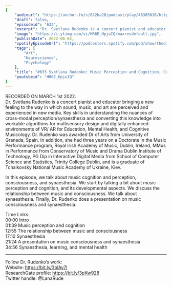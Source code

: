 ```yaml
---
{
	"audiourl": "https://anchor.fm/s/822ba20/podcast/play/48385016/https%3A%2F%2Fd3ctxlq1ktw2nl.cloudfront.net%2Fstaging%2F2022-2-1%2F19c4c502-ad02-e8b5-1458-0320e25f39eb.m4a",
	"draft": false,
	"episodeid": "633",
	"excerpt": "Dr. Svetlana Rudenko is a concert pianist and educator bringing a new feeling to the way in which sound, music, and art are perceived and experienced in new media. Key skills in understanding the nuances of cross-modal perception/synaesthesia and converting this knowledge into workable algorithms for multisensory design and digitally enhanced environments of VR/ AR for Education, Mental Health, and Cognitive Musicology. Dr. Rudenko was awarded Dr of Arts from University of Granada, Spain. In addition, she had three years on a Doctorate in the Music Performance program, Royal Irish Academy of Music, Dublin, Ireland, MMus in Performance from Conservatory of Music and Drama Dublin Institute of Technology, PG Dip in Interactive Digital Media from School of Computer Science and Statistics, Trinity College Dublin, and is a graduate of Tchaikovsky National Music Academy of Ukraine, Kiev. ",
	"image": "https://i.ytimg.com/vi/HR6E_HpjuIQ/maxresdefault.jpg",
	"publishDate": 2022-06-02,
	"spotifyEpisodeUrl": "https://podcasters.spotify.com/pod/show/thedissenter/episodes/633-Svetlana-Rudenko-Music-Perception-and-Cognition--Consciousness--and-Synaesthesia-e1f33ho",
	"tags": [
		"Art",
		"Neuroscience",
		"Psychology"
	],
	"title": "#633 Svetlana Rudenko: Music Perception and Cognition, Consciousness, and Synaesthesia",
	"youtubeid": "HR6E_HpjuIQ"
}
---
```

RECORDED ON MARCH 1st 2022.  
Dr. Svetlana Rudenko is a concert pianist and educator bringing a new feeling to the way in which sound, music, and art are perceived and experienced in new media. Key skills in understanding the nuances of cross-modal perception/synaesthesia and converting this knowledge into workable algorithms for multisensory design and digitally enhanced environments of VR/ AR for Education, Mental Health, and Cognitive Musicology. Dr. Rudenko was awarded Dr of Arts from University of Granada, Spain. In addition, she had three years on a Doctorate in the Music Performance program, Royal Irish Academy of Music, Dublin, Ireland, MMus in Performance from Conservatory of Music and Drama Dublin Institute of Technology, PG Dip in Interactive Digital Media from School of Computer Science and Statistics, Trinity College Dublin, and is a graduate of Tchaikovsky National Music Academy of Ukraine, Kiev. 

In this episode, we talk about music cognition and perception, consciousness, and synaesthesia. We start by talking a bit about music perception and cognition, and its developmental aspects. We discuss the relationship between music and consciousness. We talk about synaesthesia. Finally, Dr. Rudenko does a presentation on music consciousness and synaesthesia.

Time Links:  
<time>00:00</time> Intro  
<time>01:39</time> Music perception and cognition  
<time>12:55</time> The relationship between music and consciousness  
<time>17:10</time> Synaesthesia  
<time>21:24</time> A presentation on music consciousness and synaesthesia  
<time>34:56</time> Synaesthesia, learning, and mental health

---

Follow Dr. Rudenko’s work:  
Website: https://bit.ly/3blAv7l  
ResearchGate profile: https://bit.ly/3pKw928  
Twitter handle: @LanaRude
